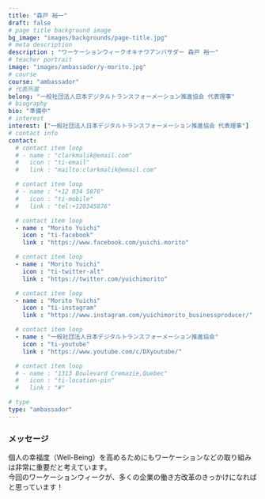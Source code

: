 ```yaml
---
title: "森戸 裕一"
draft: false
# page title background image
bg_image: "images/backgrounds/page-title.jpg"
# meta description
description : "ワーケーションウィークオキナワアンバサダー 森戸 裕一"
# teacher portrait
image: "images/ambassador/y-morito.jpg"
# course
course: "ambassador"
# 代表所属
belong: "一般社団法人日本デジタルトランスフォーメーション推進協会 代表理事"
# biography
bio: "準備中"
# interest
interest: ["一般社団法人日本デジタルトランスフォーメーション推進協会 代表理事"]
# contact info
contact:
  # contact item loop
  # - name : "clarkmalik@email.com"
  #   icon : "ti-email"
  #   link : "mailto:clarkmalik@email.com"

  # contact item loop
  # - name : "+12 034 5876"
  #   icon : "ti-mobile"
  #   link : "tel:+120345876"

  # contact item loop
  - name : "Morito Yuichi"
    icon : "ti-facebook"
    link : "https://www.facebook.com/yuichi.morito"

  # contact item loop
  - name : "Morito Yuichi"
    icon : "ti-twitter-alt"
    link : "https://twitter.com/yuichimorito"

  # contact item loop
  - name : "Morito Yuichi"
    icon : "ti-instagram"
    link : "https://www.instagram.com/yuichimorito_businessproducer/"

  # contact item loop
  - name : "一般社団法人日本デジタルトランスフォーメーション推進協会"
    icon : "ti-youtube"
    link : "https://www.youtube.com/c/DXyoutube/"

  # contact item loop
  # - name : "1313 Boulevard Cremazie,Quebec"
  #   icon : "ti-location-pin"
  #   link : "#"

# type
type: "ambassador"
---
```


### メッセージ

個人の幸福度（Well-Being）を高めるためにもワーケーションなどの取り組みは非常に重要だと考えています。  
今回のワーケーションウィークが、多くの企業の働き方改革のきっかけになればと思っています！